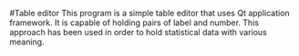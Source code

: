 #Table editor
This program is a simple table editor that uses Qt application framework. It is capable of holding pairs of label and number. This approach has been used in order to hold statistical data with various meaning.
